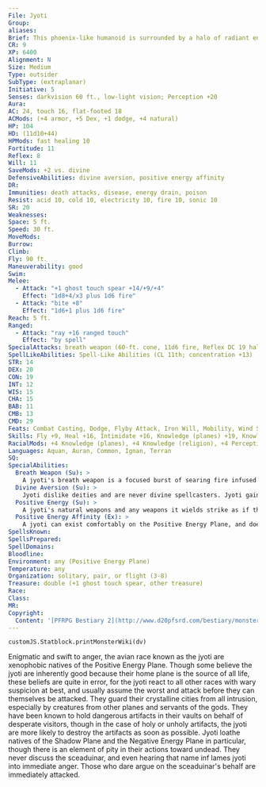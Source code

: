 ```yaml
---
File: Jyoti
Group: 
aliases: 
Brief: This phoenix-like humanoid is surrounded by a halo of radiant energy. Its spear is tipped with a carved crystal blade.
CR: 9
XP: 6400
Alignment: N
Size: Medium
Type: outsider
SubType: (extraplanar)
Initiative: 5
Senses: darkvision 60 ft., low-light vision; Perception +20
Aura: 
AC: 24, touch 16, flat-footed 18
ACMods: (+4 armor, +5 Dex, +1 dodge, +4 natural)
HP: 104
HD: (11d10+44)
HPMods: fast healing 10
Fortitude: 11
Reflex: 8
Will: 11
SaveMods: +2 vs. divine
DefensiveAbilities: divine aversion, positive energy affinity
DR: 
Immunities: death attacks, disease, energy drain, poison
Resist: acid 10, cold 10, electricity 10, fire 10, sonic 10
SR: 20
Weaknesses: 
Space: 5 ft.
Speed: 30 ft.
MoveMods: 
Burrow: 
Climb: 
Fly: 90 ft.
Maneuverability: good
Swim: 
Melee: 
  - Attack: "+1 ghost touch spear +14/+9/+4"
    Effect: "1d8+4/x3 plus 1d6 fire"
  - Attack: "bite +8"
    Effect: "1d6+1 plus 1d6 fire"
Reach: 5 ft.
Ranged: 
  - Attack: "ray +16 ranged touch"
    Effect: "by spell"
SpecialAttacks: breath weapon (60-ft. cone, 11d6 fire, Reflex DC 19 half, usable once every 1d4 rounds), positive energy
SpellLikeAbilities: Spell-Like Abilities (CL 11th; concentration +13)  Constant-mage armor   3/day-aid, cure serious wounds, daylight, dimension door, lesser restoration, searing light   1/day-breath of life, disrupting weapon
STR: 14
DEX: 20
CON: 19
INT: 12
WIS: 15
CHA: 15
BAB: 11
CMB: 13
CMD: 29
Feats: Combat Casting, Dodge, Flyby Attack, Iron Will, Mobility, Wind Stance
Skills: Fly +9, Heal +16, Intimidate +16, Knowledge (planes) +19, Knowledge (religion) +19, Perception +20, Sense Motive +16, Stealth +19
RacialMods: +4 Knowledge (planes), +4 Knowledge (religion), +4 Perception
Languages: Aquan, Auran, Common, Ignan, Terran
SQ: 
SpecialAbilities:
  Breath Weapon (Su): >
    A jyoti's breath weapon is a focused burst of searing fire infused with positive energy. Undead in the area take 11d8 damage rather than 11d6.
  Divine Aversion (Su): >
    Jyoti dislike deities and are never divine spellcasters. Jyoti gain a +2 racial bonus on saves against divine magical effects.
  Positive Energy (Su): >
    A jyoti's natural weapons and any weapons it wields strike as if they were ghost touch weapons. In addition, any weapon (natural or manufactured) a jyoti uses deals +1d6 fire damage on a hit.
  Positive Energy Affinity (Ex): >
    A jyoti can exist comfortably on the Positive Energy Plane, and does not benefit (or suffer) from that plane's overwhelming infusions of life-giving energies. Whenever a jyoti is subjected to a magical healing effect, that effect functions at its full potential, as if enhanced by Maximize Spell.
SpellsKnown: 
SpellsPrepared: 
SpellDomains: 
Bloodline: 
Environment: any (Positive Energy Plane)
Temperature: any
Organization: solitary, pair, or flight (3-8)
Treasure: double (+1 ghost touch spear, other treasure)
Race: 
Class: 
MR: 
Copyright:
  Content: '[PFRPG Bestiary 2](http://www.d20pfsrd.com/bestiary/monster-listings/outsiders/jyoti)'
---
```

```dataviewjs
customJS.Statblock.printMonsterWiki(dv)
```
Enigmatic and swift to anger, the avian race known as the jyoti are xenophobic natives of the Positive Energy Plane. Though some believe the jyoti are inherently good because their home plane is the source of all life, these beliefs are quite in error, for the jyoti react to all other races with wary suspicion at best, and usually assume the worst and attack before they can themselves be attacked. They guard their crystalline cities from all intrusion, especially by creatures from other planes and servants of the gods. They have been known to hold dangerous artifacts in their vaults on behalf of desperate visitors, though in the case of holy or unholy artifacts, the jyoti are more likely to destroy the artifacts as soon as possible.  Jyoti loathe natives of the Shadow Plane and the Negative Energy Plane in particular, though there is an element of pity in their actions toward undead. They never discuss the sceaduinar, and even hearing that name inf lames jyoti into immediate anger. Those who dare argue on the sceaduinar's behalf are immediately attacked.
